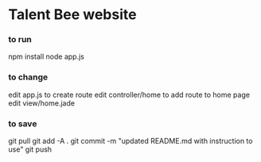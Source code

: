 #  Talent Bee website

### to run
npm install
node app.js

### to change
edit app.js to create route
edit controller/home to add route to home page
edit view/home.jade

### to save
git pull
git add -A .
git commit -m "updated README.md with instruction to use"
git push


